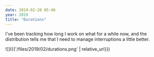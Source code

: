 ```yaml
---
date: 2019-02-20 05:40
year: 2019
title: "Durations"
---
```


I've been tracking how long I work on what for a while now,
and the distribution tells me that I need to manage interruptions a little better.

![]({{'/files/2019/02/durations.png' | relative_url}})
